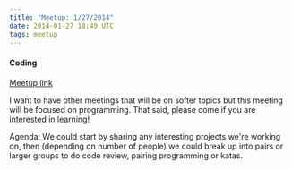 ```yaml
---
title: "Meetup: 1/27/2014"
date: 2014-01-27 18:49 UTC
tags: meetup
---
```


#### Coding

[Meetup link](http://www.meetup.com/Berkshire-County-Technology-Group/events/161596012/)

I want to have other meetings that will be on softer topics but this meeting
will be focused on programming. That said, please come if you are interested in
learning!

Agenda: We could start by sharing any interesting projects we're working on,
then (depending on number of people) we could break up into pairs or larger
groups to do code review, pairing programming or katas.
